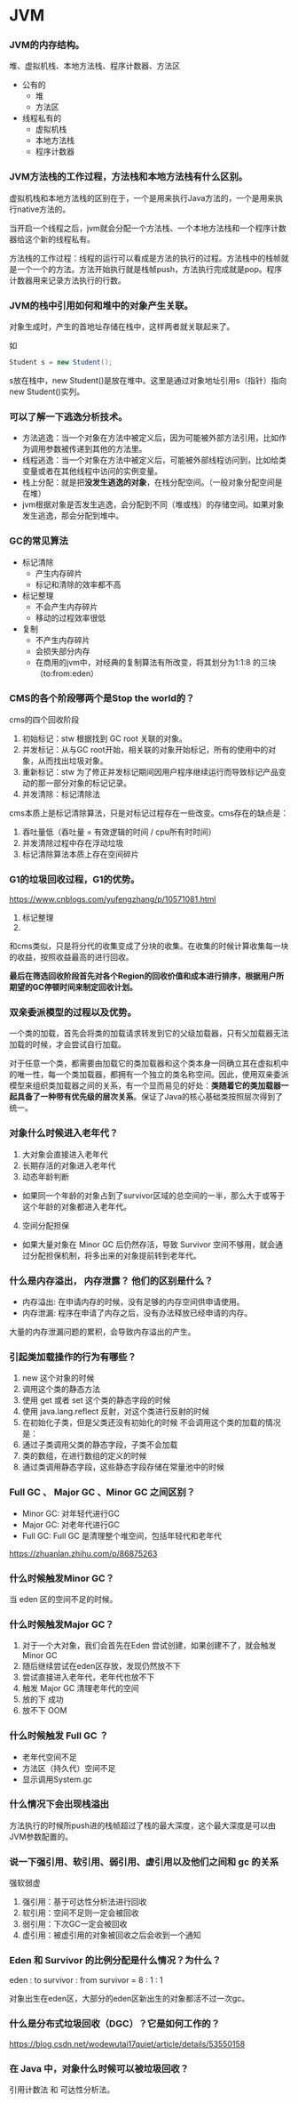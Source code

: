 # JVM #

### JVM的内存结构。 ###

堆、虚拟机栈、本地方法栈、程序计数器、方法区

+ 公有的
  + 堆
  + 方法区
+ 线程私有的
  + 虚拟机栈
  + 本地方法栈
  + 程序计数器

### JVM方法栈的工作过程，方法栈和本地方法栈有什么区别。 ###

虚拟机栈和本地方法栈的区别在于，一个是用来执行Java方法的，一个是用来执行native方法的。

当开启一个线程之后，jvm就会分配一个方法栈、一个本地方法栈和一个程序计数器给这个新的线程私有。

方法栈的工作过程：线程的运行可以看成是方法的执行的过程。方法栈中的栈帧就是一个一个的方法。方法开始执行就是栈帧push，方法执行完成就是pop。程序计数器用来记录方法执行的行数。

### JVM的栈中引用如何和堆中的对象产生关联。 ###

对象生成时，产生的首地址存储在栈中，这样两者就关联起来了。

如

```java
Student s = new Student();
```

s放在栈中，new Student()是放在堆中。这里是通过对象地址引用s（指针）指向new Student()实列。

### 可以了解一下逃逸分析技术。 ###

+ 方法逃逸：当一个对象在方法中被定义后，因为可能被外部方法引用，比如作为调用参数被传递到其他的方法里。
+ 线程逃逸：当一个对象在方法中被定义后，可能被外部线程访问到，比如给类变量或者在其他线程中访问的实例变量。
+ 栈上分配：就是把**没发生逃逸的对象**，在栈分配空间。（一般对象分配空间是在堆）
+ jvm根据对象是否发生逃逸，会分配到不同（堆或栈）的存储空间。如果对象发生逃逸，那会分配到堆中。

### GC的常见算法 ###

+ 标记清除
  + 产生内存碎片
  + 标记和清除的效率都不高
+ 标记整理
  + 不会产生内存碎片
  + 移动的过程效率很低
+ 复制
  + 不产生内存碎片
  + 会损失部分内存
  + 在商用的jvm中，对经典的复制算法有所改变，将其划分为1:1:8 的三块（to:from:eden）

### CMS的各个阶段哪两个是Stop the world的？ ###

cms的四个回收阶段

1. 初始标记：stw 根据找到 GC root 关联的对象。
2. 并发标记：从与GC root开始，相关联的对象开始标记，所有的使用中的对象，从而找出垃圾对象。
3. 重新标记：stw 为了修正并发标记期间因用户程序继续运行而导致标记产品变动的那一部分对象的标记记录。
4. 并发清除：标记清除法

cms本质上是标记清除算法，只是对标记过程存在一些改变。cms存在的缺点是：

1. 吞吐量低（吞吐量 = 有效逻辑的时间 / cpu所有时时间）
2. 并发清除过程中存在浮动垃圾
3. 标记清除算法本质上存在空间碎片

### G1的垃圾回收过程，G1的优势。 ###

https://www.cnblogs.com/yufengzhang/p/10571081.html

1. 标记整理
2. 

和cms类似，只是将分代的收集变成了分块的收集。在收集的时候计算收集每一块的收益，按照收益最高的进行回收。

**最后在筛选回收阶段首先对各个Region的回收价值和成本进行排序，根据用户所期望的GC停顿时间来制定回收计划。**

### 双亲委派模型的过程以及优势。 ###

一个类的加载，首先会将类的加载请求转发到它的父级加载器，只有父加载器无法加载的时候，才会尝试自行加载。

对于任意一个类，都需要由加载它的类加载器和这个类本身一同确立其在虚拟机中的唯一性，每一个类加载器，都拥有一个独立的类名称空间。因此，使用双亲委派模型来组织类加载器之间的关系，有一个显而易见的好处：**类随着它的类加载器一起具备了一种带有优先级的层次关系**。保证了Java的核心基础类按照层次得到了统一。

### 对象什么时候进入老年代？ ###

1. 大对象会直接进入老年代
2. 长期存活的对象进入老年代
3. 动态年龄判断
  + 如果同一个年龄的对象占到了survivor区域的总空间的一半，那么大于或等于这个年龄的对象都进入老年代。
4. 空间分配担保
  + 如果大量对象在 Minor GC 后仍然存活，导致 Survivor 空间不够用，就会通过分配担保机制，将多出来的对象提前转到老年代。

### 什么是内存溢出， 内存泄露？ 他们的区别是什么？ ###
+ 内存溢出: 在申请内存的时候，没有足够的内存空间供申请使用。
+ 内存泄漏: 程序在申请了内存之后，没有办法释放已经申请的内存。

大量的内存泄漏问题的累积，会导致内存溢出的产生。

### 引起类加载操作的行为有哪些？ ###
1. new 这个对象的时候
2. 调用这个类的静态方法
3. 使用 get 或者 set 这个类的静态字段的时候
3. 使用 java.lang.reflect 反射，对这个类进行反射的时候
4. 在初始化子类，但是父类还没有初始化的时候
不会调用这个类的加载的情况是：
1. 通过子类调用父类的静态字段，子类不会加载
2. 类的数组，在进行数组的定义的时候
3. 通过类调用静态字段，这些静态字段存储在常量池中的时候

### Full GC 、 Major GC 、Minor GC 之间区别？ ###
+ Minor GC: 对年轻代进行GC
+ Major GC: 对老年代进行GC
+ Full GC: Full GC 是清理整个堆空间，包括年轻代和老年代

https://zhuanlan.zhihu.com/p/86875263

### 什么时候触发Minor GC？ ###

当 eden 区的空间不足的时候。

### 什么时候触发Major GC？ ###

1. 对于一个大对象，我们会首先在Eden 尝试创建，如果创建不了，就会触发Minor GC 
2. 随后继续尝试在eden区存放，发现仍然放不下
3. 尝试直接进入老年代，老年代也放不下
4. 触发 Major GC 清理老年代的空间
5. 放的下 成功
6. 放不下 OOM

### 什么时候触发 Full GC ？ ###

+ 老年代空间不足
+ 方法区（持久代）空间不足
+ 显示调用System.gc

### 什么情况下会出现栈溢出 ###

方法执行的时候所push进的栈帧超过了栈的最大深度，这个最大深度是可以由JVM参数配置的。

### 说一下强引用、软引用、弱引用、虚引用以及他们之间和 gc 的关系 ###

强软弱虚

1. 强引用：基于可达性分析法进行回收
2. 软引用：空间不足则一定会被回收
3. 弱引用：下次GC一定会被回收
4. 虚引用：被虚引用的对象被回收之后会收到一个通知

### Eden 和 Survivor 的比例分配是什么情况？为什么？ ###

eden : to survivor : from survivor  = 8 : 1 : 1

对象出生在eden区，大部分的eden区新出生的对象都活不过一次gc。

### 什么是分布式垃圾回收（DGC）？它是如何工作的？ ###

https://blog.csdn.net/wodewutai17quiet/article/details/53550158

### 在 Java 中，对象什么时候可以被垃圾回收？ ###

引用计数法 和 可达性分析法。